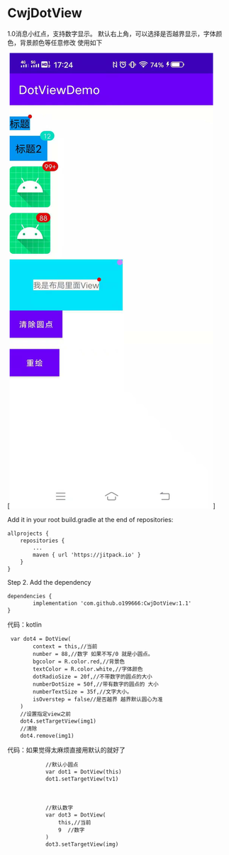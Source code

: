 # CwjDotView
1.0消息小红点，支持数字显示。 默认右上角，可以选择是否越界显示，字体颜色，背景颜色等任意修改
使用如下
    

 [![效果图](https://github.com/o199666/CwjDotView/blob/master/img/img1.svg)]
 
 
Add it in your root build.gradle at the end of repositories:

	allprojects {
		repositories {
			...
			maven { url 'https://jitpack.io' }
		}
	}
Step 2. Add the dependency

	dependencies {
	        implementation 'com.github.o199666:CwjDotView:1.1'
	}


代码：kotlin 
 
 
	
	 var dot4 = DotView(
		    context = this,//当前
		    number = 88,//数字 如果不写/0 就是小圆点。
		    bgcolor = R.color.red,//背景色
		    textColor = R.color.white,//字体颜色
		    dotRadioSize = 20f,//不带数字的圆点的大小
		    numberDotSize = 50f,//带有数字的圆点的 大小
		    numberTextSize = 35f,//文字大小。
		    isOverstep = false//是否越界 越界默认圆心为准
		)
		//设置指定view之前
		dot4.setTargetView(img1)
		//清除       
		dot4.remove(img1)
		
代码：如果觉得太麻烦直接用默认的就好了

				//默认小圆点
				var dot1 = DotView(this)
				dot1.setTargetView(tv1)
				
				
				
				//默认数字
				var dot3 = DotView(
				    this,//当前
				    9  //数字
				)
				dot3.setTargetView(img)
				
